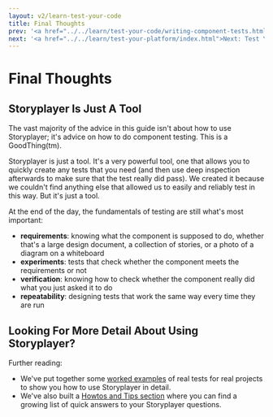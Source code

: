 ```yaml
---
layout: v2/learn-test-your-code
title: Final Thoughts
prev: '<a href="../../learn/test-your-code/writing-component-tests.html">Prev: Writing Component Tests</a>'
next: '<a href="../../learn/test-your-platform/index.html">Next: Test Your Platform</a>'
---
```

# Final Thoughts

## Storyplayer Is Just A Tool

The vast majority of the advice in this guide isn't about how to use Storyplayer; it's advice on how to do component testing. This is a GoodThing(tm).

Storyplayer is just a tool. It's a very powerful tool, one that allows you to quickly create any tests that you need (and then use deep inspection afterwards to make sure that the test really did pass). We created it because we couldn't find anything else that allowed us to easily and reliably test in this way. But it's just a tool.

At the end of the day, the fundamentals of testing are still what's most important:

* __requirements__: knowing what the component is supposed to do, whether that's a large design document, a collection of stories, or a photo of a diagram on a whiteboard
* __experiments__: tests that check whether the component meets the requirements or not
* __verification__: knowing how to check whether the component really did what you just asked it to do
* __repeatability__: designing tests that work the same way every time they are run

## Looking For More Detail About Using Storyplayer?

Further reading:

* We've put together some [worked examples](../worked-examples/index.html) of real tests for real projects to show you how to use Storyplayer in detail.
* We've also built a [Howtos and Tips section](../../tips/index.html) where you can find a growing list of quick answers to your Storyplayer questions.